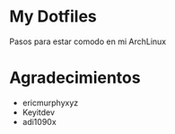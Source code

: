# My Dotfiles
Pasos para estar comodo en mi ArchLinux



# Agradecimientos
- ericmurphyxyz 
- Keyitdev 
- adi1090x 
